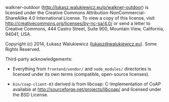 walkner-outdoor (http://lukasz.walukiewicz.eu/p/walkner-outdoor) is licensed under the Creative Commons Attribution-NonCommercial-ShareAlike 4.0 International License.
To view a copy of this license, visit http://creativecommons.org/licenses/by-nc-sa/4.0/ or send a letter to Creative Commons, 444 Castro Street, Suite 900, Mountain View, California, 94041, USA.

Copyright (c) 2014, Łukasz Walukiewicz (lukasz@walukiewicz.eu). Some Rights Reserved.

Third-party acknowledgements:

  - Everything from `frontend/vendor/` and `node_modules/` directories is licensed
    under its own terms (compatible, open-source licenses).

  - `bin/coap-client-03` derived is from libcoap: C-Implementation of CoAP
    available at http://sourceforge.net/projects/libcoap/ and licensed under
    the BSD License.
